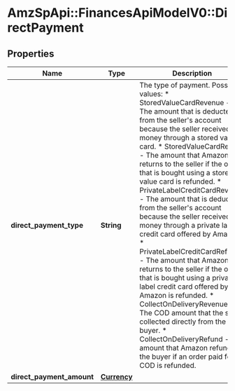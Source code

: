 # AmzSpApi::FinancesApiModelV0::DirectPayment

## Properties
Name | Type | Description | Notes
------------ | ------------- | ------------- | -------------
**direct_payment_type** | **String** | The type of payment.  Possible values:  * StoredValueCardRevenue - The amount that is deducted from the seller&#x27;s account because the seller received money through a stored value card.  * StoredValueCardRefund - The amount that Amazon returns to the seller if the order that is bought using a stored value card is refunded.  * PrivateLabelCreditCardRevenue - The amount that is deducted from the seller&#x27;s account because the seller received money through a private label credit card offered by Amazon.  * PrivateLabelCreditCardRefund - The amount that Amazon returns to the seller if the order that is bought using a private label credit card offered by Amazon is refunded.  * CollectOnDeliveryRevenue - The COD amount that the seller collected directly from the buyer.  * CollectOnDeliveryRefund - The amount that Amazon refunds to the buyer if an order paid for by COD is refunded. | [optional] 
**direct_payment_amount** | [**Currency**](Currency.md) |  | [optional] 

